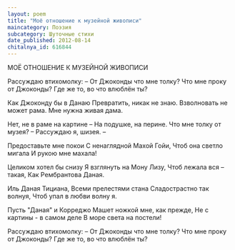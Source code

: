 ```yaml
---
layout: poem
title: "Моё отношение к музейной живописи"
maincategory: Поэзия
subcategory: Шуточные стихи
date_published: 2012-08-14
chitalnya_id: 616844
---
```




МОЁ ОТНОШЕНИЕ 
К МУЗЕЙНОЙ ЖИВОПИСИ

Рассуждаю втихомолку:
– От Джоконды что мне толку?
Что мне проку от Джоконды?
Где же то, во что влюблён ты?

Как Джоконду бы в Данаю
Превратить, никак не знаю.
Взволновать не может рама.
Мне нужна живая дама.

Нет, не в раме на картине – 
На подушке, на перине.
Что мне толку от музея? – 
Рассуждаю я, шизея. – 

Предоставьте мне покои
С ненаглядной Махой Гойи,
Чтоб она светло мигала
И рукою мне махала!

Целиком хотел бы снизу
Я взглянуть на Мону Лизу,
Чтоб лежала вся – такая,
Как Рембрантова Даная.

Иль Даная Тициана,
Всеми прелестями стана
Сладострастно так волнуя,
Чтоб упал в любви волну я.

Пусть "Даная" и Корреджо
Машет ножкой мне, как прежде,
Не с картины - в самом деле
В море света на постели!

Рассуждаю втихомолку:
– От Джоконды что мне толку?
Что мне проку от Джоконды?
Где же то, во что влюблён ты?







